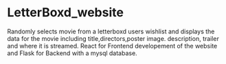 # LetterBoxd_website
Randomly selects movie from a letterboxd users wishlist and displays the data for the movie including title,directors,poster image. description, trailer and where it is streamed. React for Frontend developement of the website and Flask for Backend with a mysql database.
